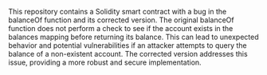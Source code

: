 This repository contains a Solidity smart contract with a bug in the balanceOf function and its corrected version. The original balanceOf function does not perform a check to see if the account exists in the balances mapping before returning its balance. This can lead to unexpected behavior and potential vulnerabilities if an attacker attempts to query the balance of a non-existent account.  The corrected version addresses this issue, providing a more robust and secure implementation.